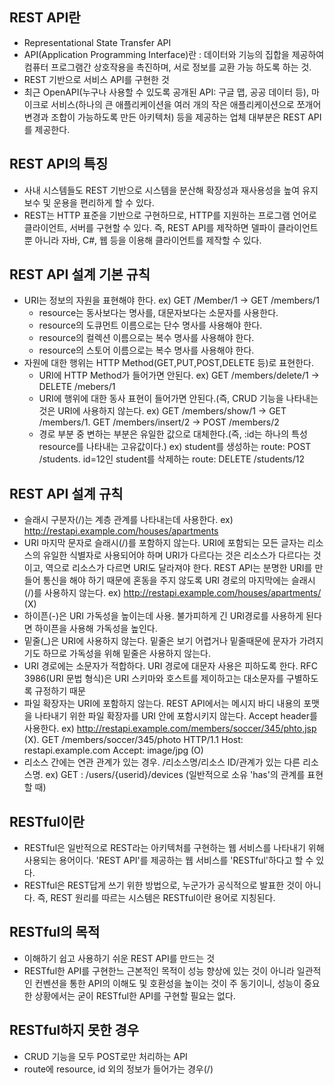 ## REST API란
- Representational State Transfer API
- API(Application Programming Interface)란 : 데이터와 기능의 집합을 제공하여 컴퓨터 프로그램간 상호작용을 촉진하며, 서로 정보를 교환 가능 하도록 하는 것.
- REST 기반으로 서비스 API를 구현한 것
- 최근 OpenAPI(누구나 사용할 수 있도록 공개된 API: 구글 맵, 공공 데이터 등), 마이크로 서비스(하나의 큰 애플리케이션을 여러 개의 작은 애플리케이션으로 쪼개어 변경과 조합이 가능하도록 만든 아키텍처) 등을 제공하는 업체 대부분은 REST API를 제공한다.

## REST API의 특징
- 사내 시스템들도 REST 기반으로 시스템을 분산해 확장성과 재사용성을 높여 유지보수 및 운용을 편리하게 할 수 있다.
- REST는 HTTP 표준을 기반으로 구현하므로, HTTP를 지원하는 프로그램 언어로 클라이언트, 서버를 구현할 수 있다. 즉, REST API를 제작하면 델파이 클라이언트 뿐 아니라 자바, C#, 웹 등을 이용해 클라이언트를 제작할 수 있다.

## REST API 설계 기본 규칙
- URI는 정보의 자원을 표현해야 한다. ex) GET /Member/1 -> GET /members/1
  <ul><li>resource는 동사보다는 명사를, 대문자보다는 소문자를 사용한다.</li>
  <li>resource의 도큐먼트 이름으로는 단수 명사를 사용해야 한다.</li>
  <li>resource의 컬렉션 이름으로는 복수 명사를 사용해야 한다.</li>
  <li>resource의 스토어 이름으로는 복수 명사를 사용해야 한다.</li>
  </ul>
- 자원에 대한 행위는 HTTP Method(GET,PUT,POST,DELETE 등)로 표현한다.
  <ul><li>URI에 HTTP Method가 들어가면 안된다. ex) GET /members/delete/1 -> DELETE /mebers/1</li>
  <li>URI에 행위에 대한 동사 표현이 들어가면 안된다.(즉, CRUD 기능을 나타내는 것은 URI에 사용하지 않는다. ex) GET /members/show/1 -> GET /members/1. GET /members/insert/2 -> POST /members/2</li>
  <li>경로 부분 중 변하는 부분은 유일한 값으로 대체한다.(즉, :id는 하나의 특성 resource를 나타내는 고유값이다.) ex) student를 생성하는 route: POST /students. id=12인 student를 삭제하는 route: DELETE /students/12</li>
  </ul>
  
## REST API 설계 규칙
- 슬래시 구분자(/)는 계층 관계를 나타내는데 사용한다. ex) http://restapi.example.com/houses/apartments
- URI 마지막 문자로 슬래시(/)를 포함하지 않는다. URI에 포함되는 모든 글자는 리소스의 유일한 식별자로 사용되어야 하며 URI가 다르다는 것은 리소스가 다르다는 것이고, 역으로 리소스가 다르면 URI도 달라져야 한다. REST API는 분명한 URI를 만들어 통신을 해야 하기 때문에 혼동을 주지 않도록 URI 경로의 마지막에는 슬래시(/)를 사용하지 않는다. ex) http://restapi.example.com/houses/apartments/ (X)
- 하이픈(-)은 URI 가독성을 높이는데 사용. 불가피하게 긴 URI경로를 사용하게 된다면 하이픈을 사용해 가독성을 높인다.
- 밑줄(_)은 URI에 사용하지 않는다. 밑줄은 보기 어렵거나 밑줄때문에 문자가 가려지기도 하므로 가독성을 위해 밑줄은 사용하지 않는다.
- URI 경로에는 소문자가 적합하다. URI 경로에 대문자 사용은 피하도록 한다. RFC 3986(URI 문법 형식)은 URI 스키마와 호스트를 제이하고는 대소문자를 구별하도록 규정하기 때문
- 파일 확장자는 URI에 포함하지 않는다. REST API에서는 메시지 바디 내용의 포맷을 나타내기 위한 파일 확장자를 URI 안에 포함시키지 않는다. Accept header를 사용한다. ex) http://restapi.example.com/members/soccer/345/phto,jsp (X). GET /members/soccer/345/photo HTTP/1.1 Host: restapi.example.com Accept: image/jpg (O)
- 리소스 간에는 연관 관계가 있는 경우. /리소스명/리소스 ID/관계가 있는 다른 리소스명. ex) GET : /users/{userid}/devices (일반적으로 소유 'has'의 관계를 표현할 때)

## RESTful이란
- RESTful은 일반적으로 REST라는 아키텍처를 구현하는 웹 서비스를 나타내기 위해 사용되는 용어이다. 'REST API'를 제공하는 웹 서비스를 'RESTful'하다고 할 수 있다.
- RESTful은 REST답게 쓰기 위한 방법으로, 누군가가 공식적으로 발표한 것이 아니다. 즉, REST 원리를 따르는 시스템은 RESTful이란 용어로 지칭된다.

## RESTful의 목적
- 이해하기 쉽고 사용하기 쉬운 REST API를 만드는 것
- RESTful한 API를 구현한느 근본적인 목적이 성능 향상에 있는 것이 아니라 일관적인 컨벤션을 통한 API의 이해도 및 호환성을 높이는 것이 주 동기이니, 성능이 중요한 상황에서는 굳이 RESTful한 API를 구현할 필요는 없다.

## RESTful하지 못한 경우
- CRUD 기능을 모두 POST로만 처리하는 API
- route에 resource, id 외의 정보가 들어가는 경우(/)
